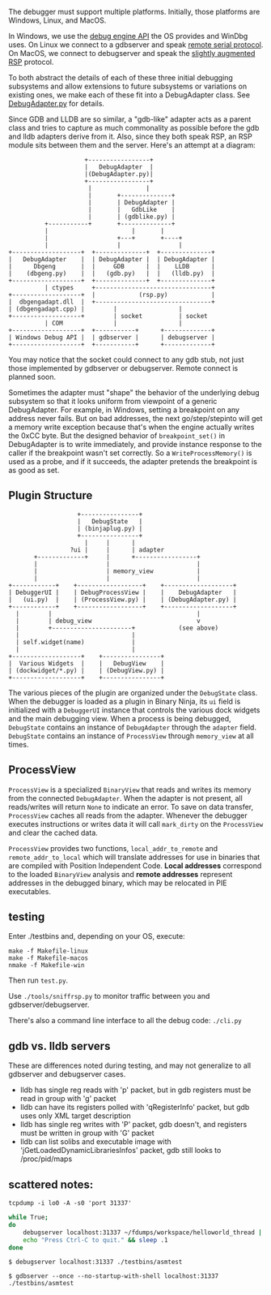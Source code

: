 The debugger must support multiple platforms. Initially, those platforms are Windows, Linux, and MacOS.

In Windows, we use the [debug engine API](https://docs.microsoft.com/en-us/windows-hardware/drivers/debugger/debugger-engine-and-extension-apis) the OS provides and WinDbg uses. On Linux we connect to a gdbserver and speak [remote serial protocol](https://sourceware.org/gdb/current/onlinedocs/gdb/Remote-Protocol.html). On MacOS, we connect to debugserver and speak the [slightly augmented RSP](https://github.com/llvm-mirror/lldb/blob/master/docs/lldb-gdb-remote.txt) protocol.

To both abstract the details of each of these three initial debugging subsystems and allow extensions to future subsystems or variations on existing ones, we make each of these fit into a DebugAdapter class. See [DebugAdapter.py](./DebugAdapter.py) for details.

Since GDB and LLDB are so similar, a "gdb-like" adapter acts as a parent class and tries to capture as much commonality as possible before the gdb and lldb adapters derive from it. Also, since they both speak RSP, an RSP module sits between them and the server. Here's an attempt at a diagram:

```
                     +-----------------+
                     |   DebugAdapter  |
                     |(DebugAdapter.py)|
                     +-----------------+
                      |               |
                      |       +--------------+
                      |       | DebugAdapter |
                      |       |   GdbLike    |
                      |       | (gdblike.py) |
          +-----------+       +--------------+
          |                       |       |
          |                   +---+       +----+
          |                   |                |
+-------------------+  +--------------+  +--------------+
|   DebugAdapter    |  | DebugAdapter |  | DebugAdapter |
|      Dbgeng       |  |     GDB      |  |    LLDB      |
|    (dbgeng.py)    |  |   (gdb.py)   |  |   (lldb.py)  |
+-------------------+  +--------------+  +--------------+
          | ctypes     +--------------------------------+
+-------------------+  |            (rsp.py)            |
|  dbgengadapt.dll  |  +--------------------------------+
| (dbgengadapt.cpp) |        |                 |
+-------------------+        | socket          | socket
          | COM              |                 |
+-------------------+  +-----------+      +-------------+
| Windows Debug API |  | gdbserver |      | debugserver |
+-------------------+  +-----------+      +-------------+
```

You may notice that the socket could connect to any gdb stub, not just those implemented by gdbserver or debugserver. Remote connect is planned soon.

Sometimes the adapter must "shape" the behavior of the underlying debug subsystem so that it looks uniform from viewpoint of a generic DebugAdapter. For example, in Windows, setting a breakpoint on any address never fails. But on bad addresses, the next go/step/stepinto will get a memory write exception because that's when the engine actually writes the 0xCC byte. But the designed behavior of `breakpoint_set()` in DebugAdapter is to write immediately, and provide instance response to the caller if the breakpoint wasn't set correctly. So a `WriteProcessMemory()` is used as a probe, and if it succeeds, the adapter pretends the breakpoint is as good as set.

## Plugin Structure

```
                   +----------------+
                   |   DebugState   |
                   | (binjaplug.py) |
                   +----------------+
                     |     |      |
                 ?ui |     |      | adapter
       +-------------+     |      +-----------------+
       |                   |                        |
       |                   | memory_view            |
       |                   |                        |
+------------+    +------------------+    +-------------------+
| DebuggerUI |    | DebugProcessView |    |    DebugAdapter   |
|   (ui.py)  |    | (ProcessView.py) |    | (DebugAdapter.py) |
+------------+    +------------------+    +-------------------+
  |        |                                        |
  |        | debug_view                             v
  |        +----------------------+            (see above)
  |                               |
  | self.widget(name)             |
  |                               |
+-------------------+    +----------------+
|  Various Widgets  |    |   DebugView    |
| (dockwidget/*.py) |    | (DebugView.py) |
+-------------------+    +----------------+
```

The various pieces of the plugin are organized under the `DebugState` class. When the debugger is loaded as a plugin in Binary Ninja, its `ui` field is initialized with a `DebuggerUI` instance that controls the various dock widgets and the main debugging view. When a process is being debugged, `DebugState` contains an instance of `DebugAdapter` through the `adapter` field. `DebugState` contains an instance of `ProcessView` through `memory_view` at all times.

## ProcessView

`ProcessView` is a specialized `BinaryView` that reads and writes its memory from the connected `DebugAdapter`. When the adapter is not present, all reads/writes will return `None` to indicate an error. To save on data transfer, `ProcessView` caches all reads from the adapter. Whenever the debugger executes instructions or writes data it will call `mark_dirty` on the `ProcessView` and clear the cached data.

`ProcessView` provides two functions, `local_addr_to_remote` and `remote_addr_to_local` which will translate addresses for use in binaries that are compiled with Position Independent Code. **Local addresses** correspond to the loaded `BinaryView` analysis and **remote addresses** represent addresses in the debugged binary, which may be relocated in PIE executables.

## testing

Enter ./testbins and, depending on your OS, execute:

```
make -f Makefile-linux
make -f Makefile-macos
nmake -f Makefile-win
```

Then run `test.py`.

Use `./tools/sniffrsp.py` to monitor traffic between you and gdbserver/debugserver.

There's also a command line interface to all the debug code: `./cli.py`

## gdb vs. lldb servers

These are differences noted during testing, and may not generalize to all gdbserver and debugserver cases.

- lldb has single reg reads with 'p' packet, but in gdb registers must be read in group with 'g' packet
- lldb can have its registers polled with 'qRegisterInfo' packet, but gdb uses only XML target description
- lldb has single reg writes with 'P' packet, gdb doesn't, and registers must be written in group with 'G' packet
- lldb can list solibs and executable image with 'jGetLoadedDynamicLibrariesInfos' packet, gdb still looks to /proc/pid/maps

## scattered notes:

`tcpdump -i lo0 -A -s0 'port 31337'`

```bash
while True;
do
	debugserver localhost:31337 ~/fdumps/workspace/helloworld_thread || echo "App crashed... restarting..." >&2
	echo "Press Ctrl-C to quit." && sleep .1
done
```

`$ debugserver localhost:31337 ./testbins/asmtest`

`$ gdbserver --once --no-startup-with-shell localhost:31337 ./testbins/asmtest`


